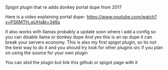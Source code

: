 Spigot plugin that re adds donkey portal dupe from 2017

Here is a video explaining portal dupe- 
https://www.youtube.com/watch?v=PS6MTH_eUHs&t=346s

It also works with llamas probably a update soon where i add a config so you can disable llama or donkey dupe
And yes this is an op dupe it can break your servers economy.
This is also my first spigot plugin, so its not the best way to do it and you should try look for other plugins src if you plan on using the source for your own plugin

You can skid the plugin but link this github or spigot page with it

